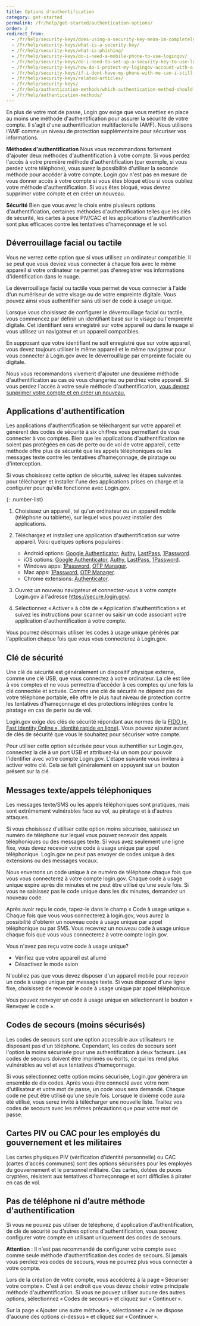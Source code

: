 ```yaml
---
title: Options d'authentification
category: get-started
permalink: /fr/help/get-started/authentication-options/
order: 2
redirect_from:
  - /fr/help/security-keys/does-using-a-security-key-mean-im-completely-safe-from-phishing/
  - /fr/help/security-keys/what-is-a-security-key/
  - /fr/help/security-keys/what-is-phishing/
  - /fr/help/security-keys/do-i-need-a-mobile-phone-to-use-logingov/
  - /fr/help/security-keys/do-i-need-to-set-up-a-security-key-to-use-logingov/
  - /fr/help/security-keys/how-do-i-protect-my-logingov-account-with-a-security-key/
  - /fr/help/security-keys/if-i-dont-have-my-phone-with-me-can-i-still-sign-in/
  - /fr/help/security-keys/related-articles/
  - /fr/help/security-keys/
  - /fr/help/authentication-methods/which-authentication-method-should-i-use/
  - /fr/help/authentication-methods/
---
```

En plus de votre mot de passe, Login.gov exige que vous mettiez en place au moins une méthode d'authentification pour assurer la sécurité de votre compte. Il s'agit d'une authentification multifactorielle (AMF). Nous utilisons l'AMF comme un niveau de protection supplémentaire pour sécuriser vos informations.

**Méthodes d'authentification**
Nous vous recommandons fortement d'ajouter deux méthodes d'authentification à votre compte. Si vous perdez l'accès à votre première méthode d'authentification (par exemple, si vous perdez votre téléphone), vous aurez la possibilité d'utiliser la seconde méthode pour accéder à votre compte. Login.gov n'est pas en mesure de vous donner accès à votre compte si vous êtes bloqué et/ou si vous oubliez votre méthode d'authentification. Si vous êtes bloqué, vous devrez supprimer votre compte et en créer un nouveau.

**Sécurité**
Bien que vous avez le choix entre plusieurs options d'authentification, certaines méthodes d'authentification telles que les clés de sécurité, les cartes à puce PIV/CAC et les applications d'authentification sont plus efficaces contre les tentatives d'hameçonnage et le vol.

## Déverrouillage facial ou tactile

<div class="usa-alert usa-alert--info margin-bottom-4" role="status">
  <div class="usa-alert__body">
    <p class="usa-alert__text">Vous ne verrez cette option que si vous utilisez un ordinateur compatible. Il se peut que vous deviez vous connecter à chaque fois avec le même appareil si votre ordinateur ne permet pas d'enregistrer vos informations d'identification dans le nuage.
    </p>
  </div>
</div>

Le déverrouillage facial ou tactile vous permet de vous connecter à l'aide d'un numériseur de votre visage ou de votre empreinte digitale. Vous pouvez ainsi vous authentifier sans utiliser de code à usage unique.

Lorsque vous choisissez de configurer le déverrouillage facial ou tactile, vous commencez par définir un identifiant basé sur le visage ou l'empreinte digitale. Cet identifiant sera enregistré sur votre appareil ou dans le nuage si vous utilisez un navigateur et un appareil compatibles.

En supposant que votre identifiant ne soit enregistré que sur votre appareil, vous devez toujours utiliser le même appareil et le même navigateur pour vous connecter à Login.gov avec le déverrouillage par empreinte faciale ou digitale. 

Nous vous recommandons vivement d'ajouter une deuxième méthode d'authentification au cas où vous changeriez ou perdriez votre appareil. Si vous perdez l'accès à votre seule méthode d'authentification, [vous devrez supprimer votre compte et en créer un nouveau.](/fr/help/manage-your-account/delete-your-account/)

## Applications d'authentification

Les applications d'authentification se téléchargent sur votre appareil et génèrent des codes de sécurité à six chiffres vous permettant de vous connecter à vos comptes. Bien que les applications d'authentification ne soient pas protégées en cas de perte ou de vol de votre appareil, cette méthode offre plus de sécurité que les appels téléphoniques ou les messages texte contre les tentatives d'hameçonnage, de piratage ou d'interception.

Si vous choisissez cette option de sécurité, suivez les étapes suivantes pour télécharger et installer l'une des applications prises en charge et la configurer pour qu'elle fonctionne avec Login.gov.

{: .number-list}

1. Choisissez un appareil, tel qu'un ordinateur ou un appareil mobile (téléphone ou tablette), sur lequel vous pouvez installer des applications.
2. Téléchargez et installez une application d'authentification sur votre appareil. Voici quelques options populaires :

   * Android options: [Google Authenticator](https://play.google.com/store/apps/details?id=com.google.android.apps.authenticator2&hl=en), [Authy](https://authy.com/), [LastPass](https://lastpass.com/), [1Password](https://1password.com/).
   * iOS options: [Google Authenticator](https://itunes.apple.com/us/app/google-authenticator/id388497605?mt=8), [Authy](https://authy.com/), [LastPass](https://lastpass.com/), [1Password](https://1password.com/).
   * Windows apps: [1Password](https://1password.com/), [OTP Manager](https://www.microsoft.com/en-us/store/p/otp-manager/9nblggh6hngn).
   * Mac apps: [1Password](https://1password.com/), [OTP Manager](https://itunes.apple.com/us/app/otp-manager/id928941247?mt=12).
   * Chrome extensions: [Authenticator](https://chrome.google.com/webstore/detail/authenticator/bhghoamapcdpbohphigoooaddinpkbai?hl=en).
3. Ouvrez un nouveau navigateur et connectez-vous à votre compte Login.gov à l'adresse https://secure.login.gov/.
4. Sélectionnez « Activer » à côté de « Application d'authentification » et suivez les instructions pour scanner ou saisir un code associant votre application d'authentification à votre compte.

Vous pourrez désormais utiliser les codes à usage unique générés par l'application chaque fois que vous vous connecterez à Login.gov.

## Clé de sécurité

Une clé de sécurité est généralement un dispositif physique externe, comme une clé USB, que vous connectez à votre ordinateur. La clé est liée à vos comptes et ne vous permettra d'accéder à ces comptes qu'une fois la clé connectée et activée. Comme une clé de sécurité ne dépend pas de votre téléphone portable, elle offre le plus haut niveau de protection contre les tentatives d'hameçonnage et des protections intégrées contre le piratage en cas de perte ou de vol.

Login.gov exige des clés de sécurité répondant aux normes de la [FIDO (« Fast Identity Online », identité rapide en ligne)](https://fidoalliance.org). Vous pouvez ajouter autant de clés de sécurité que vous le souhaitez pour sécuriser votre compte.

Pour utiliser cette option sécurisée pour vous authentifier sur Login.gov, connectez la clé à un port USB et attribuez-lui un nom pour pouvoir l'identifier avec votre compte Login.gov. L'étape suivante vous invitera à activer votre clé. Cela se fait généralement en appuyant sur un bouton présent sur la clé.

## Messages texte/appels téléphoniques

Les messages texte/SMS ou les appels téléphoniques sont pratiques, mais sont extrêmement vulnérables face au vol, au piratage et à d'autres attaques.

Si vous choisissez d'utiliser cette option moins sécurisée, saisissez un numéro de téléphone sur lequel vous pouvez recevoir des appels téléphoniques ou des messages texte. Si vous avez seulement une ligne fixe, vous devez recevoir votre code à usage unique par appel téléphonique. Login.gov ne peut pas envoyer de codes unique à des extensions ou des messages vocaux.

Nous enverrons un code unique à ce numéro de téléphone chaque fois que vous vous connecterez à votre compte login.gov. Chaque code à usage unique expire après dix minutes et ne peut être utilisé qu'une seule fois. Si vous ne saisissez pas le code unique dans les dix minutes, demandez un nouveau code.

Après avoir reçu le code, tapez-le dans le champ « Code à usage unique ». Chaque fois que vous vous connecterez à login.gov, vous aurez la possibilité d'obtenir un nouveau code à usage unique par appel téléphonique ou par SMS. Vous recevrez un nouveau code à usage unique chaque fois que vous vous connecterez à votre compte login.gov.

<div id="didn-t-receive-your-one-time-code"> Vous n'avez pas reçu votre code à usage unique? </div>

* Vérifiez que votre appareil est allumé 
* Désactivez le mode avion  

N'oubliez pas que vous devez disposer d'un appareil mobile pour recevoir un code à usage unique par message texte. Si vous disposez d'une ligne fixe, choisissez de recevoir le code à usage unique par appel téléphonique. 

Vous pouvez renvoyer un code à usage unique en sélectionnant le bouton « Renvoyer le code ».

## Codes de secours (moins sécurisés)

Les codes de secours sont une option accessible aux utilisateurs ne disposant pas d'un téléphone. Cependant, les codes de secours sont l'option la moins sécurisée pour une authentification à deux facteurs. Les codes de secours doivent être imprimés ou écrits, ce qui les rend plus vulnérables au vol et aux tentatives d'hameçonnage.

Si vous sélectionnez cette option moins sécurisée, Login.gov générera un ensemble de dix codes. Après vous être connecté avec votre nom d'utilisateur et votre mot de passe, un code vous sera demandé. Chaque code ne peut être utilisé qu'une seule fois. Lorsque le dixième code aura été utilisé, vous serez invité à télécharger une nouvelle liste. Traitez vos codes de secours avec les mêmes précautions que pour votre mot de passe.

## Cartes PIV ou CAC pour les employés du gouvernement et les militaires

Les cartes physiques PIV (vérification d'identité personnelle) ou CAC (cartes d'accès communes) sont des options sécurisées pour les employés du gouvernement et le personnel militaire. Ces cartes, dotées de puces cryptées, résistent aux tentatives d'hameçonnage et sont difficiles à pirater en cas de vol.

## Pas de téléphone ni d’autre méthode d'authentification

Si vous ne pouvez pas utiliser de téléphone, d'application d'authentification, de clé de sécurité ou d’autres options d'authentification, vous pouvez configurer votre compte en utilisant uniquement des codes de secours.

**Attention** : Il n'est pas recommandé de configurer votre compte avec comme seule méthode d'authentification des codes de secours. Si jamais vous perdiez vos codes de secours, vous ne pourrez plus vous connecter à votre compte.

Lors de la création de votre compte, vous accéderez à la page « Sécuriser votre compte ». C'est à cet endroit que vous devez choisir votre principale méthode d'authentification. Si vous ne pouvez utiliser aucune des autres options, sélectionnez « Codes de secours » et cliquez sur « Continuer ».

Sur la page « Ajouter une autre méthode », sélectionnez « Je ne dispose d'aucune des options ci-dessus » et cliquez sur « Continuer ».